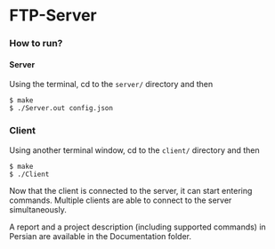 # FTP-Server

### How to run?

#### Server
Using the terminal, cd to the ```server/``` directory and then
```
$ make
$ ./Server.out config.json
```

### Client
Using another terminal window, cd to the ```client/``` directory and then

```
$ make
$ ./Client
```
Now that the client is connected to the server, it can start entering commands. Multiple clients are able to connect to the server simultaneously. 


A report and a project description (including supported commands) in Persian are available in the Documentation folder. 